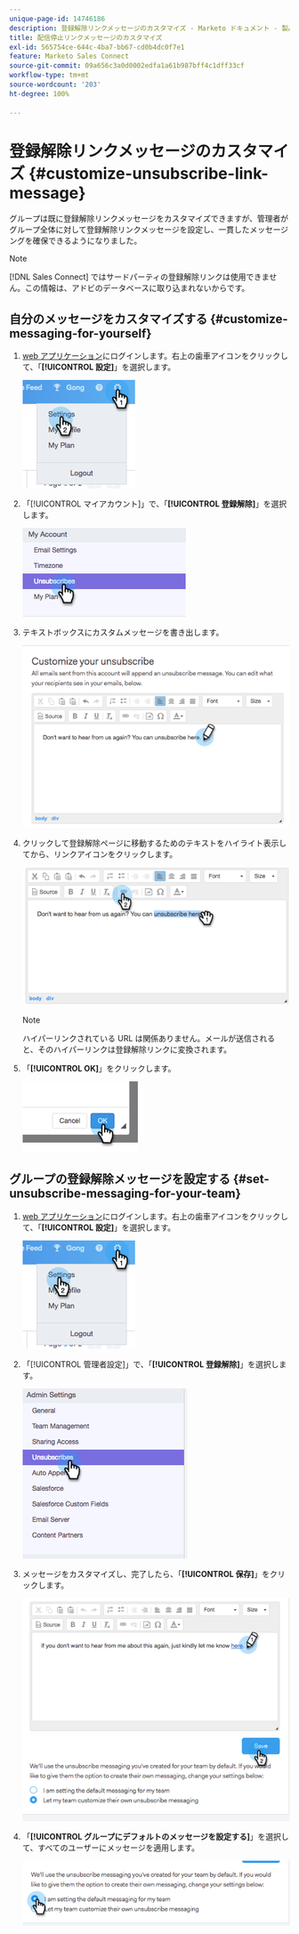 ```yaml
---
unique-page-id: 14746186
description: 登録解除リンクメッセージのカスタマイズ - Marketo ドキュメント - 製品ドキュメント
title: 配信停止リンクメッセージのカスタマイズ
exl-id: 565754ce-644c-4ba7-bb67-cd0b4dc0f7e1
feature: Marketo Sales Connect
source-git-commit: 09a656c3a0d0002edfa1a61b987bff4c1dff33cf
workflow-type: tm+mt
source-wordcount: '203'
ht-degree: 100%

---
```


# 登録解除リンクメッセージのカスタマイズ {#customize-unsubscribe-link-message}

グループは既に登録解除リンクメッセージをカスタマイズできますが、管理者がグループ全体に対して登録解除リンクメッセージを設定し、一貫したメッセージングを確保できるようになりました。

>[!NOTE]
>
>[!DNL Sales Connect] ではサードパーティの登録解除リンクは使用できません。この情報は、アドビのデータベースに取り込まれないからです。

## 自分のメッセージをカスタマイズする {#customize-messaging-for-yourself}

1. [web アプリケーション](https://toutapp.com/login)にログインします。右上の歯車アイコンをクリックして、「**[!UICONTROL 設定]**」を選択します。

   ![](assets/one.png)

1. 「[!UICONTROL マイアカウント]」で、「**[!UICONTROL 登録解除]**」を選択します。

   ![](assets/two-1.png)

1. テキストボックスにカスタムメッセージを書き出します。

   ![](assets/three-1.png)

1. クリックして登録解除ページに移動するためのテキストをハイライト表示してから、リンクアイコンをクリックします。

   ![](assets/four-1.png)

   >[!NOTE]
   >
   >ハイパーリンクされている URL は関係ありません。メールが送信されると、そのハイパーリンクは登録解除リンクに変換されます。

1. 「**[!UICONTROL OK]**」をクリックします。

   ![](assets/five.png)

## グループの登録解除メッセージを設定する {#set-unsubscribe-messaging-for-your-team}

1. [web アプリケーション](https://toutapp.com/login)にログインします。右上の歯車アイコンをクリックして、「**[!UICONTROL 設定]**」を選択します。

   ![](assets/six.png)

1. 「[!UICONTROL 管理者設定]」で、「**[!UICONTROL 登録解除]**」を選択します。

   ![](assets/eight.png)

1. メッセージをカスタマイズし、完了したら、「**[!UICONTROL 保存]**」をクリックします。

   ![](assets/seven.png)

1. 「**[!UICONTROL グループにデフォルトのメッセージを設定する]**」を選択して、すべてのユーザーにメッセージを適用します。

   ![](assets/eleven.png)
